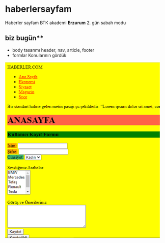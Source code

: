 # haberlersayfam
Haberler sayfam BTK akademi **Erzurum** 2. gün sabah modu

## biz bugün**
* body tasarımı header, nav, article, footer
* formlar
Konularının gördük

![](image.PNG)
